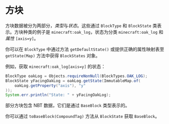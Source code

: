 # 方块

方块数据被分为两部分，*类型*与*状态*。这些通过 `BlockType` 和 `BlockState` 类表示。方块种类的例子是 `minecraft:oak_log`，状态为分类 `minecraft:oak_log` 和*属性* `[axis=y]`。

你可以在 `BlockType` 中通过方法 `getDefaultState()` 或提供正确的属性映射表至 `getState(Map)` 方法中获得 `BlockStates` 对象。

例如，获取 `minecraft:oak_log[axis=y]` 的状态：
```Java
BlockType oakLog = Objects.requireNonNull(BlockTypes.OAK_LOG);
BlockState yFacingOakLog = oakLog.getState(ImmutableMap.of(
    oakLog.getProperty("axis"), "y"
));
System.err.println("State: " + yFacingOakLog);
```

部分方块包含 NBT 数据，它们是通过 `BaseBlock` 类型表示的。

你可以通过 `toBaseBlock(CompoundTag)` 方法从 `BlockState` 获取 `BaseBlock`。